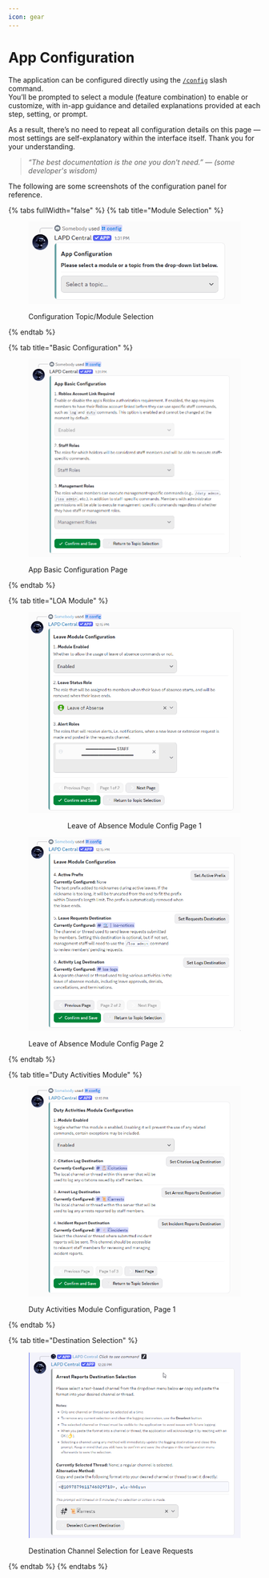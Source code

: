 ```yaml
---
icon: gear
---
```


# App Configuration

The application can be configured directly using the [`/config`](application-commands.md#utility-and-miscellaneous-commands) slash command.\
You’ll be prompted to select a module (feature combination) to enable or customize, with in-app guidance and detailed explanations provided at each step, setting, or prompt.

As a result, there’s no need to repeat all configuration details on this page — most settings are self-explanatory within the interface itself. Thank you for your understanding.

> _“The best documentation is the one you don't need.”_ — _(some developer's wisdom)_

The following are some screenshots of the configuration panel for reference.

{% tabs fullWidth="false" %}
{% tab title="Module Selection" %}
<figure><picture><source srcset="../../.gitbook/assets/config-selection-dark.png" media="(prefers-color-scheme: dark)"><img src="../../.gitbook/assets/config-selection-light.png" alt=""></picture><figcaption><p>Configuration Topic/Module Selection</p></figcaption></figure>
{% endtab %}

{% tab title="Basic Configuration" %}
<figure><picture><source srcset="../../.gitbook/assets/config-basic-dark.png" media="(prefers-color-scheme: dark)"><img src="../../.gitbook/assets/config-basic-light.png" alt=""></picture><figcaption><p>App Basic Configuration Page</p></figcaption></figure>
{% endtab %}

{% tab title="LOA Module" %}
<div align="center" data-full-width="false"><figure><picture><source srcset="../../.gitbook/assets/config-loa1-dark.png" media="(prefers-color-scheme: dark)"><img src="../../.gitbook/assets/config-loa1-light.png" alt=""></picture><figcaption><p>Leave of Absence Module Config Page 1</p></figcaption></figure></div>

<figure><picture><source srcset="../../.gitbook/assets/config-loa2-dark.png" media="(prefers-color-scheme: dark)"><img src="../../.gitbook/assets/config-loa2-light.png" alt=""></picture><figcaption><p>Leave of Absence Module Config Page 2</p></figcaption></figure>
{% endtab %}

{% tab title="Duty Activities Module" %}
<figure><picture><source srcset="../../.gitbook/assets/config-da1-dark.png" media="(prefers-color-scheme: dark)"><img src="../../.gitbook/assets/config-da1-light.png" alt=""></picture><figcaption><p>Duty Activities Module Configuration, Page 1</p></figcaption></figure>
{% endtab %}

{% tab title="Destination Selection" %}
<figure><picture><source srcset="../../.gitbook/assets/config-destination-chnl-select-dark.png" media="(prefers-color-scheme: dark)"><img src="../../.gitbook/assets/config-destination-chnl-select-light.png" alt=""></picture><figcaption><p>Destination Channel Selection for Leave Requests</p></figcaption></figure>
{% endtab %}
{% endtabs %}
